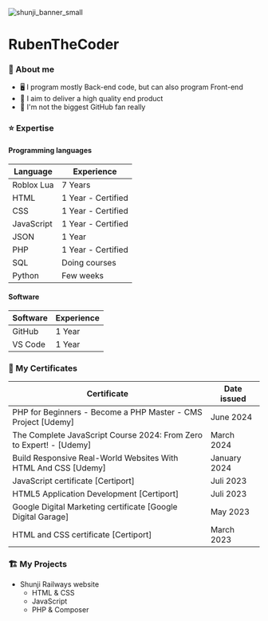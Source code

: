![shunji_banner_small](https://github.com/RubenTheCoder/RubenTheCoder/assets/130549492/ae652365-7cb1-4e35-b35c-8bb8a2e7c178)

# RubenTheCoder

### 🙂 About me
- 🖥 I program mostly Back-end code, but can also program Front-end
- 💎 I aim to deliver a high quality end product
- 🦑 I'm not the biggest GitHub fan really

### ⭐️ Expertise

#### Programming languages
| Language   | Experience         |
|------------|--------------------|
| Roblox Lua | 7 Years            |
| HTML       | 1 Year - Certified |
| CSS        | 1 Year - Certified |
| JavaScript | 1 Year - Certified |
| JSON       | 1 Year             |
| PHP        | 1 Year - Certified |
| SQL        | Doing courses      |
| Python     | Few weeks          |

#### Software
| Software   | Experience         |
|------------|--------------------|
| GitHub     | 1 Year             |
| VS Code    | 1 Year             |

### 🔰 My Certificates

| Certificate | Date issued |
|-------------|-------------|
| PHP for Beginners - Become a PHP Master - CMS Project [Udemy] | June 2024 |
| The Complete JavaScript Course 2024: From Zero to Expert! - [Udemy] | March 2024 |
| Build Responsive Real-World Websites With HTML And CSS [Udemy] | January 2024 |
| JavaScript certificate [Certiport] | Juli 2023 |
| HTML5 Application Development [Certiport] | Juli 2023 |
| Google Digital Marketing certificate [Google Digital Garage] | May 2023 |
| HTML and CSS certificate [Certiport] | March 2023 |

### 🏗 My Projects

- Shunji Railways website
    - HTML & CSS
    - JavaScript
    - PHP & Composer

<!---
RubenTheCoder/RubenTheCoder is a ✨ special ✨ repository because its `README.md` (this file) appears on your GitHub profile.
You can click the Preview link to take a look at your changes.
--->
